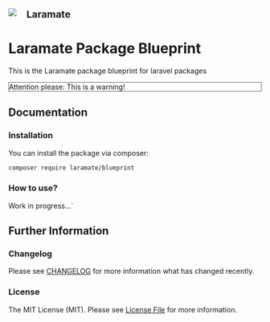 <div style="display: flex">
<img src="https://avatars2.githubusercontent.com/u/45978330?s=100&v=4">
<strong style="font-size: 1.2rem; margin-left: 20px;">Laramate</strong>
</div>

Laramate Package Blueprint
===================================================================================================

This is the Laramate package blueprint for laravel packages 

<p style="border: 1px solid #666;" border=1>    
Attention please: This is a warning!
</p>


Documentation
-------------------------------------------------------------------------------

### Installation
You can install the package via composer:

```bash
composer require laramate/blueprint
```

### How to use?
Work in progress...`


Further Information
-------------------------------------------------------------------------------

### Changelog
Please see [CHANGELOG](CHANGELOG.md) for more information what has changed recently.

### License
The MIT License (MIT). Please see [License File](LICENSE.md) for more information.
 

<!-- Laramate Links -->
[Laramate Website]: http://www.laramate.de 
[Laramate Github]: https://github.com/Laramate
